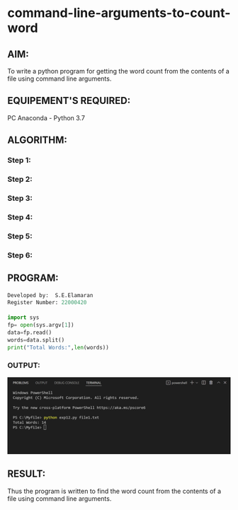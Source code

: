 # command-line-arguments-to-count-word
## AIM:
To write a python program for getting the word count from the contents of a file using command line arguments.
## EQUIPEMENT'S REQUIRED: 
PC
Anaconda - Python 3.7
## ALGORITHM: 
### Step 1:

### Step 2: 
 
### Step 3: 

### Step 4:  

### Step 5: 

### Step 6: 

## PROGRAM:
```Python program for getting the word count from the contents of a file using command line arguments.
Developed by:  S.E.Elamaran
Register Number: 22000420

import sys
fp= open(sys.argv[1])
data=fp.read()
words=data.split()
print("Total Words:",len(words))
```

### OUTPUT:
![Output](23d.png)



## RESULT:
Thus the program is written to find the word count from the contents of a file using command line arguments.
